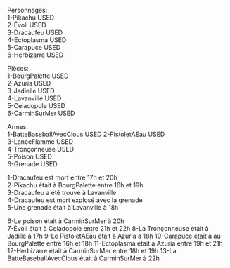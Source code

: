 Personnages:  
1-Pikachu                    USED  
2-Évoli                      USED  
3-Dracaufeu                  USED  
4-Ectoplasma                 USED  
5-Carapuce                   USED  
6-Herbizarre                 USED  

Pièces:  
1-BourgPalette                USED  
2-Azuria                      USED  
3-Jadielle                    USED  
4-Lavanville                  USED  
5-Celadopole                  USED  
6-CarminSurMer                USED  

Armes:  
1-BatteBaseballAvecClous      USED
2-PistoletAEau                USED  
3-LanceFlamme                 USED  
4-Tronçonneuse                USED  
5-Poison                      USED  
6-Grenade                     USED  



1-Dracaufeu est mort entre 17h et 20h  
2-Pikachu était à BourgPalette entre 16h et 19h  
3-Dracaufeu a été trouvé à Lavanville  
4-Dracaufeu est mort explosé avec la grenade  
5-Une grenade était à Lavanville à 18h


6-Le poison était à CarminSurMer à 20h  
7-Évoli était à Celadopole entre 21h et 22h 
8-La Tronçonneuse était à Jadille à 17h
9-Le PistoletAEau était à Azuria à 18h
10-Carapuce était à au BourgPalette entre 16h et 18h
11-Ectoplasma était à Azuria entre 19h et 21h
12-Herbizarre était à CarminSurMer entre 18h et 19h
13-La BatteBaseballAvecClous était à CarminSurMer à 22h

